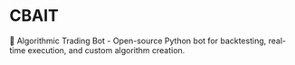 # CBAIT
🤖 Algorithmic Trading Bot - Open-source Python bot for backtesting, real-time execution, and custom algorithm creation.
